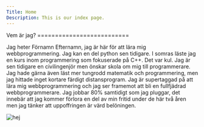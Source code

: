 ```yaml
---
Title: Home
Description: This is our index page.
---
```

<div class ="index center" markdown='1'>
Vem är jag?
==========================
</div>
<p class='index center'>
Jag heter Förnamn Efternamn, jag är här för att lära mig webbprogrammering. Jag kan en del python sen tidigare. I somras läste jag en kurs inom programmering som fokuserade på C++. Det var kul. Jag är sen tidigare en civilingenjör men önskar skola om mig till programmerare. Jag hade gärna även läst mer tungrodd matematik och programmering, men jag hittade inget kortare färdigt distansprogram. Jag är supertaggad på att lära mig webbprogrammering och jag ser framemot att bli en fullfjädrad webbprogrammerare. Jag jobbar 80% samtidigt som jag pluggar, det innebär  att jag kommer förlora en del av min fritid under de här två åren men jag tänker att uppoffringen är värd belöningen.</p>
<img src="%assets_url%/img/me_2.png" alt="hej" class="me" />


